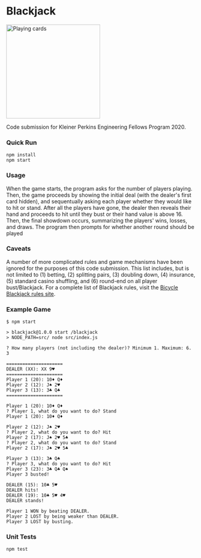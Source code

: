 # Blackjack

<img src="https://st1.skybet.com/static/content/casino/game_12_GameInfoForeground_800x640.png" height="250px" alt="Playing cards">

Code submission for Kleiner Perkins Engineering Fellows Program 2020.

### Quick Run

```
npm install
npm start
```

### Usage

When the game starts, the program asks for the number of players playing. Then, the game proceeds by showing the initial deal (with the dealer's first card hidden), and sequentually asking each player whether they would like to hit or stand. After all the players have gone, the dealer then reveals their hand and proceeds to hit until they bust or their hand value is above 16. Then, the final showdown occurs, summarizing the players' wins, losses, and draws. The program then prompts for whether another round should be played

### Caveats

A number of more complicated rules and game mechanisms have been ignored for the purposes of this code submission. This list includes, but is not limited to (1) betting, (2) splitting pairs, (3) doubling down, (4) insurance, (5) standard casino shuffling, and (6) round-end on all player bust/Blackjack. For a complete list of Blackjack rules, visit the [Bicycle Blackjack rules site](https://bicyclecards.com/how-to-play/blackjack/).

### Example Game

```
$ npm start

> blackjack@1.0.0 start /blackjack
> NODE_PATH=src/ node src/index.js

? How many players (not including the dealer)? Minimum 1. Maximum: 6. 
3

=====================
DEALER (XX): XX 9♥
=====================
Player 1 (20): 10♦ Q♦
Player 2 (12): J♠ 2♥
Player 3 (13): 3♣ Q♣
=====================

Player 1 (20): 10♦ Q♦
? Player 1, what do you want to do? Stand
Player 1 (20): 10♦ Q♦

Player 2 (12): J♠ 2♥
? Player 2, what do you want to do? Hit
Player 2 (17): J♠ 2♥ 5♣
? Player 2, what do you want to do? Stand
Player 2 (17): J♠ 2♥ 5♣

Player 3 (13): 3♣ Q♣
? Player 3, what do you want to do? Hit
Player 3 (23): 3♣ Q♣ Q♠
Player 3 busted!

DEALER (15): 10♣ 5♥
DEALER hits!
DEALER (19): 10♣ 5♥ 4♥
DEALER stands!

Player 1 WON by beating DEALER.
Player 2 LOST by being weaker than DEALER.
Player 3 LOST by busting.
```

### Unit Tests

```
npm test
```
